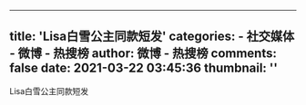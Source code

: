 
---
title: 'Lisa白雪公主同款短发'
categories: 
    - 社交媒体
    - 微博 - 热搜榜
author: 微博 - 热搜榜
comments: false
date: 2021-03-22 03:45:36
thumbnail: ''
---

<div>   
Lisa白雪公主同款短发  
</div>
            